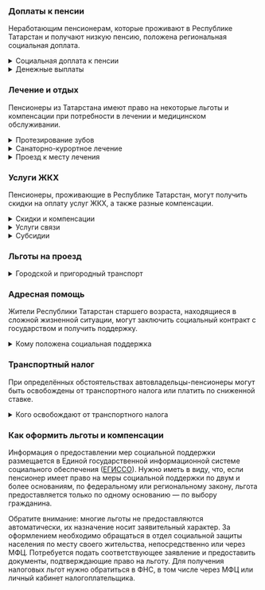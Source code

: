 ### Доплаты к пенсии
Неработающим пенсионерам, которые проживают в Республике Татарстан и получают низкую пенсию, положена региональная социальная доплата.
<details>
<summary>Социальная доплата к пенсии</summary>
В Республике Татарстан региональный прожиточный минимум пенсионера ниже общефедерального. Поэтому неработающим пенсионерам с низким размером пенсии производится федеральная социальная доплата к пенсии до прожиточного минимума пенсионера в РФ. В 2021 году эта сумма составляет 10 022 рубля. 

Для назначения указанной выплаты в настоящее время необходимо обращаться в территориальное отделение Пенсионного фонда (ПФР) по месту своего жительства. С 2022 года доплата будет назначаться автоматически, по данным ПФР.
</details>
<details>
<summary>Денежные выплаты</summary>
Если пенсионер относится к льготной категории, ему полагается ежемесячная денежная выплата (ЕДВ), которую регулярно индексируют.

[Татарстанские](https://docs.cntd.ru/document/570930414) ветераны труда ежемесячно получают 526 рублей. Но выплата полагается только тем пенсионерам, среднемесячный доход которых не превышает 20 000 рублей. ЕДВ тружеников тыла и реабилитированных составляет 785 рублей, а пострадавших от репрессий пенсионеров — 658 рублей.
</details>

### Лечение и отдых
Пенсионеры из Татарстана имеют право на некоторые льготы и компенсации при потребности в лечении и медицинском обслуживании.
<details>
<summary>Протезирование зубов</summary>
Бесплатное изготовление и ремонт зубных протезов, обеспечение слуховыми аппаратами в Республике Татарстан [полагается](https://docs.cntd.ru/document/423904176) труженикам тыла, реабилитированным и пострадавшим от репрессий пенсионерам, а также ветеранам труда, среднемесячный доход которых не превышает 20 000 рублей.
</details>
<details>
<summary>Санаторно-курортное лечение</summary>
Пенсионеры и мужчины, достигшие возраста 60 лет, а женщины — 55 лет, в Республике Татарстан на льготных условиях обеспечиваются [путёвками](https://docs.cntd.ru/document/917042598) на санаторно-курортное лечение. Путёвка полагается при среднемесячном доходе не более четырёх прожиточных минимумов и имущественной обеспеченности не выше установленного [уровня](https://docs.cntd.ru/document/550284912?marker).
</details>
<details>
<summary>Проезд к месту лечения</summary>
В [Татарстане](https://docs.cntd.ru/document/423904176) пенсионерам, страдающим хронической почечной недостаточностью или онкологическим заболеванием, возмещаются расходы на оплату проезда на транспорте к месту лечения и обратно к месту жительства. Льгота предоставляется при среднедушевом доходе пациента ниже двух прожиточных минимумов.
</details>

### Услуги ЖКХ
Пенсионеры, проживающие в Республике Татарстан, могут получить скидки на оплату услуг ЖКХ, а также разные компенсации. 
<details>
<summary>Скидки и компенсации</summary>
[Татарстанским](https://docs.cntd.ru/document/423904176) ветеранам труда, реабилитированным и пострадавшим от репрессий пенсионерам компенсируется 50% оплаты за жилое помещение и коммунальные услуги. Ветераны труда получают льготу при условии, что их среднемесячный доход не превышает 20 000 рублей. Компенсация предоставляется в пределах утверждённых нормативов потребления.

Одинокие неработающие пенсионеры по достижении 70 лет освобождаются от взносов на капремонт на 50%, а с 80-летнего возраста — полностью. Льгота распространяется также на граждан указанного возраста, семья которых состоит из неработающих граждан пенсионного возраста (мужчины — старше 60 лет, женщины — 55) и (или) инвалидов I и II групп.
</details>
<details>
<summary>Услуги связи</summary>
В Татарстане ветераны труда с доходом не более 20 000 рублей получают субсидию на оплату 50% затрат на оплату стационарного телефона, коллективной антенны и радиоточки. Реабилитированным пенсионерам возмещаются расходы за установку телефона.
</details>
<details>
<summary>Субсидии</summary>
Пенсионеры могут получить субсидию на оплату услуг ЖКХ при тратах на «коммуналку» более 21% совокупного дохода семьи.
</details>

### Льготы на проезд
<details>
<summary>Городской и пригородный транспорт</summary>
В Республике Татарстан пенсионеры, а также предпенсионеры получают на проезд ежемесячную денежную [выплату](https://docs.cntd.ru/document/561507522). Она полагается только тем, уровень имущественной обеспеченности которых не выше установленного уровня (в собственности квартира или дом — не более 40 кв. метров на человека и 80 кв. метров — на одиноко проживающего, земельный участок — не более 0,2 гектара на человека, не более одного авто). При доходах до 20 000 рублей ежемесячно выплачивается 505 рублей, от 20 001 до 25 000 рублей выплата составит 180 рублей. Если доход превышает эти суммы, субсидия не полагается. 

На пригородные электрички билет за 50% стоимости могут приобрести ветераны труда, труженики тыла, реабилитированные и пострадавшие от репрессий пенсионеры. [Льгота](https://docs.cntd.ru/document/463301818) действует только в период с 1 мая по 31 октября и распространяется на проезд по территории Республики Татарстан.
</details>

### Адресная помощь
Жители Республики Татарстан старшего возраста, находящиеся в сложной жизненной ситуации, могут заключить социальный контракт с государством и получить поддержку.
<details>
<summary>Кому положена социальная поддержка</summary>
Пенсионерам, оказавшимся в трудной жизненной ситуации по не зависящим от них причинам или в связи со стихийным бедствием, экстремальной ситуацией, оказывается адресная помощь. Она предоставляется путём выплаты пособий либо в натуральной форме (обеспечение одеждой, обувью, лекарствами, организация лечения и ухода, проведение ремонта жилья или установка приборов учёта и пр.). С нуждающимися пенсионерами может быть заключён социальный контракт.
</details>

### Транспортный налог
При определённых обстоятельствах автовладельцы-пенсионеры могут быть освобождены от транспортного налога или платить по сниженной ставке. 
<details>
<summary>Кого освобождают от транспортного налога</summary>
В [Татарстане](https://www.nalog.ru/rn77/service/tax/d1102705/) освобождаются от уплаты транспортного налога участники и инвалиды ВОВ, чернобыльцы и приравненные к ним категории, несовершеннолетние узники фашизма (на транспортные средства до 110 л. с.), а также инвалиды I и II групп (на авто до 100 л. с.). 
</details>

### Как оформить льготы и компенсации 
Информация о предоставлении мер социальной поддержки размещается в Единой государственной информационной системе социального обеспечения ([ЕГИССО](http://egisso.ru/site/client/#/)). Нужно иметь в виду, что, если пенсионер имеет право на меры социальной поддержки по двум и более основаниям, по федеральному или региональному закону, льгота предоставляется только по одному основанию — по выбору гражданина.

Обратите внимание: многие льготы не предоставляются автоматически, их назначение носит заявительный характер. За оформлением необходимо обращаться в отдел социальной защиты населения по месту своего жительства, непосредственно или через МФЦ. Потребуется подать соответствующее заявление и предоставить документы, подтверждающие право на льготу. Для получения налоговых льгот нужно обратиться в ФНС, в том числе через МФЦ или личный кабинет налогоплательщика.
